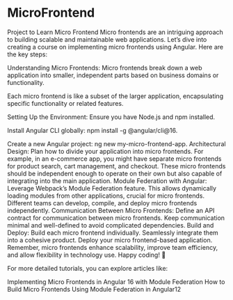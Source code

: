 # MicroFrontend
Project to Learn Micro Frontend
Micro frontends are an intriguing approach to building scalable and maintainable web applications.
Let’s dive into creating a course on implementing micro frontends using Angular.
Here are the key steps:

Understanding Micro Frontends:
Micro frontends break down a web application into smaller, independent parts based on business domains or functionality.

Each micro frontend is like a subset of the larger application, encapsulating specific functionality or related features.

Setting Up the Environment:
Ensure you have Node.js and npm installed.

Install Angular CLI globally: npm install -g @angular/cli@16.

Create a new Angular project: ng new my-micro-frontend-app.
Architectural Design:
Plan how to divide your application into micro frontends.
For example, in an e-commerce app, you might have separate micro frontends for product search, cart management, and checkout.
These micro frontends should be independent enough to operate on their own but also capable of integrating into the main application.
Module Federation with Angular:
Leverage Webpack’s Module Federation feature.
This allows dynamically loading modules from other applications, crucial for micro frontends.
Different teams can develop, compile, and deploy micro frontends independently.
Communication Between Micro Frontends:
Define an API contract for communication between micro frontends.
Keep communication minimal and well-defined to avoid complicated dependencies.
Build and Deploy:
Build each micro frontend individually.
Seamlessly integrate them into a cohesive product.
Deploy your micro frontend-based application.
Remember, micro frontends enhance scalability, improve team efficiency, and allow flexibility in technology use. Happy coding! 🚀

For more detailed tutorials, you can explore articles like:

Implementing Micro Frontends in Angular 16 with Module Federation
How to Build Micro Frontends Using Module Federation in Angular12
